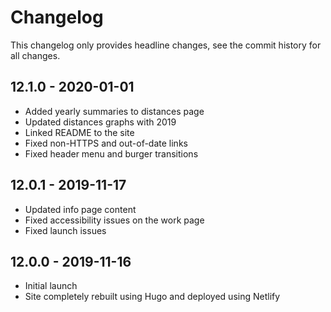# Changelog

This changelog only provides headline changes, see the commit history for all changes.

## 12.1.0 - 2020-01-01

* Added yearly summaries to distances page
* Updated distances graphs with 2019
* Linked README to the site
* Fixed non-HTTPS and out-of-date links
* Fixed header menu and burger transitions

## 12.0.1 - 2019-11-17

* Updated info page content
* Fixed accessibility issues on the work page
* Fixed launch issues

## 12.0.0 - 2019-11-16

* Initial launch
* Site completely rebuilt using Hugo and deployed using Netlify
